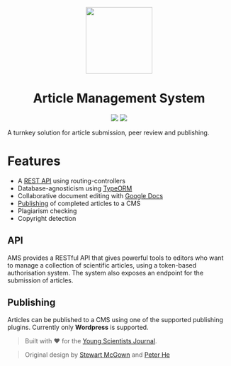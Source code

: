 <p align="center">
<img src="https://assets.ysjournal.com/img/logo-production.png" width=150 />
</p>
<h1 align="center">Article Management System</h1>
<p align="center">
<img src="https://david-dm.org/youngscientists/article-management.svg" />
<img src="https://travis-ci.org/youngscientists/article-management.svg?branch=typescript" />
</p>

A turnkey solution for article submission, peer review and publishing.

# Features
- A [REST API](#api) using routing-controllers
- Database-agnosticism using [TypeORM](https://github.com/typeorm/typeorm)
- Collaborative document editing with [Google Docs](https://docs.google.com)
- [Publishing](#publishing) of completed articles to a CMS
- Plagiarism checking
- Copyright detection

## API
AMS provides a RESTful API that gives powerful tools to editors who want to manage a collection of scientific articles, using a token-based authorisation system. The system also exposes an endpoint for the submission of articles.

## Publishing
Articles can be published to a CMS using one of the supported publishing plugins. Currently only **Wordpress** is supported.

> Built with :heart: for the [Young Scientists Journal](https://ysjournal.com).

> Original design by [Stewart McGown](https://twistedcore.co.uk) and [Peter He](https://github.com/peterthehe)